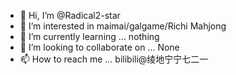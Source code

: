 - 👋 Hi, I’m @Radical2-star
- 👀 I’m interested in maimai/galgame/Richi Mahjong
- 🌱 I’m currently learning ... nothing
- 💞️ I’m looking to collaborate on ... None
- 📫 How to reach me ... bilibili@绫地宁宁七二一

<!---
Radical2-star/Radical2-star is a ✨ special ✨ repository because its `README.md` (this file) appears on your GitHub profile.
You can click the Preview link to take a look at your changes.
--->
